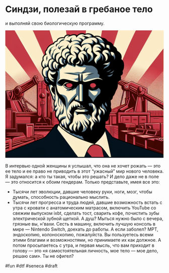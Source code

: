 # Синдзи, полезай в гребаное тело
и выполняй свою биологическую программу.

![alt text](<Синдзи, полезай в гребаное тело/image.png>)

В интервью одной женщины я услышал, что она не хочет рожать — это ее тело и ее право не приводить в этот “ужасный” мир нового человека. Я задумался: а кто ты такая, чтобы это решать? И дело даже не в поле — это относится к обоим гендерам. Только представьте, имея все это:
- Тысячи лет эволюции, давшие человеку руки, ноги, мозг, чтобы думать, способность рационально мыслить.
- Тысячи лет прогресса и труда людей, давшие возможность встать с утра с кровати с анатомическим матрасом, включить YouTube со свежим выпуском ixbt, сделать тост, сварить кофе, почистить зубы электрической зубной щеткой. А душ? Мыться нужно было с вечера, грязные вы, н'вахи. Сесть в машину, включить лучшую консоль в мире — Nintendo Switch, доехать до работы. А если заболел? МРТ, эндоскопию, колоноскопию, пожалуйста.
Вы пользуетесь всеми этими благами и возможностями, но принимаете их как должное. А потом просыпаетесь с утра, и первая мысль, что вам приходит в голову — это «я самостоятельная личность, мое тело — мое дело, решаю сам». Ты не офигел?


#fun #dtf #seneca
#draft